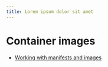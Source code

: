 ```yaml
---
title: Lorem ipsum dolor sit amet
---
```


# Container images
* [Working with manifests and images](./manifest.md)
